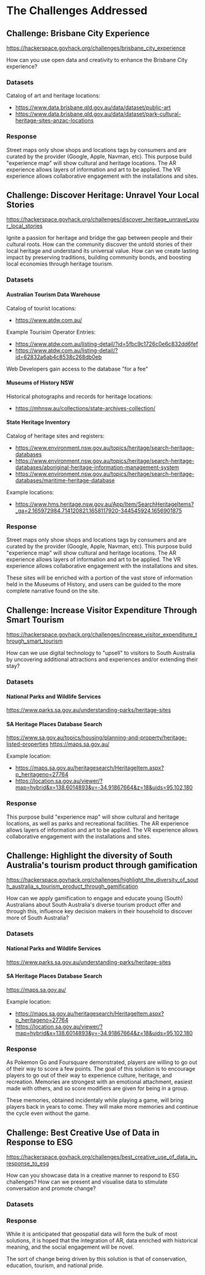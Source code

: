 # The Challenges Addressed

## Challenge: Brisbane City Experience

https://hackerspace.govhack.org/challenges/brisbane_city_experience

How can you use open data and creativity to enhance the Brisbane City experience?

### Datasets

Catalog of art and heritage locations:
- https://www.data.brisbane.qld.gov.au/data/dataset/public-art
- https://www.data.brisbane.qld.gov.au/data/dataset/park-cultural-heritage-sites-anzac-locations

### Response

Street maps only show shops and locations tags by consumers and are curated by the provider (Google, Apple, Navman, etc). This purpose build "experience map" will show cultural and heritage locations. The AR experience allows layers of information and art to be applied. The VR experience allows collaborative engagement with the installations and sites.

## Challenge: Discover Heritage: Unravel Your Local Stories

https://hackerspace.govhack.org/challenges/discover_heritage_unravel_your_local_stories

Ignite a passion for heritage and bridge the gap between people and their cultural roots. How can the community discover the untold stories of their local heritage and understand its universal value. How can we create lasting impact by preserving traditions, building community bonds, and boosting local economies through heritage tourism.

### Datasets

#### Australian Tourism Data Warehouse

Catalog of tourist locations:
- https://www.atdw.com.au/

Example Tourisim Operator Entries:
- https://www.atdw.com.au/listing-detail/?id=5fbc9c1726c0e6c832dd6fef
- https://www.atdw.com.au/listing-detail/?id=62832a6ab4c8538c268db0eb

Web Developers gain access to the database "for a fee"

#### Museums of History NSW

Historical photographs and records for heritage locations:
- https://mhnsw.au/collections/state-archives-collection/

#### State Heritage Inventory

Catalog of heritage sites and registers:
- https://www.environment.nsw.gov.au/topics/heritage/search-heritage-databases
- https://www.environment.nsw.gov.au/topics/heritage/search-heritage-databases/aboriginal-heritage-information-management-system
- https://www.environment.nsw.gov.au/topics/heritage/search-heritage-databases/maritime-heritage-database

Example locations:
- https://www.hms.heritage.nsw.gov.au/App/Item/SearchHeritageItems?_ga=2.165972984.714120821.1658117920-344545924.1656901875

### Response

Street maps only show shops and locations tags by consumers and are curated by the provider (Google, Apple, Navman, etc). This purpose build "experience map" will show cultural and heritage locations. The AR experience allows layers of information and art to be applied. The VR experience allows collaborative engagement with the installations and sites.

These sites will be enriched with a portion of the vast store of information held in the Museums of History, and users can be guided to the more complete narrative found on the site.

## Challenge: Increase Visitor Expenditure Through Smart Tourism

https://hackerspace.govhack.org/challenges/increase_visitor_expenditure_through_smart_tourism

How can we use digital technology to "upsell" to visitors to South Australia by uncovering additional attractions and experiences and/or extending their stay?

### Datasets

#### National Parks and Wildlife Services

https://www.parks.sa.gov.au/understanding-parks/heritage-sites

#### SA Heritage Places Database Search

https://www.sa.gov.au/topics/housing/planning-and-property/heritage-listed-properties
https://maps.sa.gov.au/

Example location:
- https://maps.sa.gov.au/heritagesearch/HeritageItem.aspx?p_heritageno=27764
- https://location.sa.gov.au/viewer/?map=hybrid&x=138.6014893&y=-34.91867664&z=18&uids=95,102,180

### Response

This purpose build "experience map" will show cultural and heritage locations, as well as parks and recreational facilities. The AR experience allows layers of information and art to be applied. The VR experience allows collaborative engagement with the installations and sites.

## Challenge: Highlight the diversity of South Australia's tourism product through gamification

https://hackerspace.govhack.org/challenges/highlight_the_diversity_of_south_australia_s_tourism_product_through_gamification

How can we apply gamification to engage and educate young (South) Australians about South Australia's diverse tourism product offer and through this, influence key decision makers in their household to discover more of South Australia?

### Datasets

#### National Parks and Wildlife Services

https://www.parks.sa.gov.au/understanding-parks/heritage-sites

#### SA Heritage Places Database Search

https://maps.sa.gov.au/

Example location:
- https://maps.sa.gov.au/heritagesearch/HeritageItem.aspx?p_heritageno=27764
- https://location.sa.gov.au/viewer/?map=hybrid&x=138.6014893&y=-34.91867664&z=18&uids=95,102,180

### Response

As Pokemon Go and Foursquare demonstrated, players are willing to go out of their way to score a few points. The goal of this solution is to encourage players to go out of their way to experience culture, heritage, and recreation. Memories are strongest with an emotional attachment, easiest made with others, and so score modifiers are given for being in a group.

These memories, obtained incidentaly while playing a game, will bring players back in years to come. They will make more memories and continue the cycle even without the game.

## Challenge: Best Creative Use of Data in Response to ESG

https://hackerspace.govhack.org/challenges/best_creative_use_of_data_in_response_to_esg

How can you showcase data in a creative manner to respond to ESG challenges? How can we present and visualise data to stimulate conversation and promote change?

### Datasets

### Response

While it is anticipated that geospatial data will form the bulk of most solutions, it is hoped that the integration of AR, data enriched with historical meaning, and the social engagement will be novel.

The sort of change being driven by this solution is that of conservation, education, tourism, and national pride.
